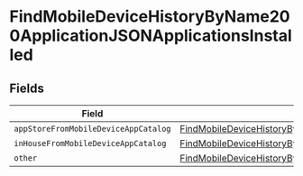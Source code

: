 # FindMobileDeviceHistoryByName200ApplicationJSONApplicationsInstalled


## Fields

| Field                                                                                                                                                                                                                                       | Type                                                                                                                                                                                                                                        | Required                                                                                                                                                                                                                                    | Description                                                                                                                                                                                                                                 |
| ------------------------------------------------------------------------------------------------------------------------------------------------------------------------------------------------------------------------------------------- | ------------------------------------------------------------------------------------------------------------------------------------------------------------------------------------------------------------------------------------------- | ------------------------------------------------------------------------------------------------------------------------------------------------------------------------------------------------------------------------------------------- | ------------------------------------------------------------------------------------------------------------------------------------------------------------------------------------------------------------------------------------------- |
| `appStoreFromMobileDeviceAppCatalog`                                                                                                                                                                                                        | [FindMobileDeviceHistoryByName200ApplicationJSONApplicationsInstalledAppStoreFromMobileDeviceAppCatalog](../../models/operations/findmobiledevicehistorybyname200applicationjsonapplicationsinstalledappstorefrommobiledeviceappcatalog.md) | :heavy_minus_sign:                                                                                                                                                                                                                          | N/A                                                                                                                                                                                                                                         |
| `inHouseFromMobileDeviceAppCatalog`                                                                                                                                                                                                         | [FindMobileDeviceHistoryByName200ApplicationJSONApplicationsInstalledInHouseFromMobileDeviceAppCatalog](../../models/operations/findmobiledevicehistorybyname200applicationjsonapplicationsinstalledinhousefrommobiledeviceappcatalog.md)   | :heavy_minus_sign:                                                                                                                                                                                                                          | N/A                                                                                                                                                                                                                                         |
| `other`                                                                                                                                                                                                                                     | [FindMobileDeviceHistoryByName200ApplicationJSONApplicationsInstalledOther](../../models/operations/findmobiledevicehistorybyname200applicationjsonapplicationsinstalledother.md)                                                           | :heavy_minus_sign:                                                                                                                                                                                                                          | N/A                                                                                                                                                                                                                                         |